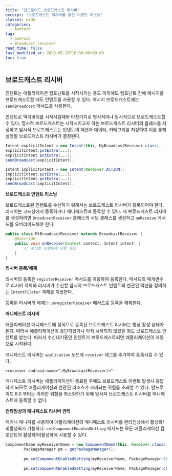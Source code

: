 ```yaml
---
title: "안드로이드 브로드캐스트 리시버"
excerpt: "브로드캐스트 리시버를 통한 이벤트 리스닝"
classes: wide
categories: 
  - Android
tag:
  - android
  - Broadcast receiver
read_time: false
last_modified_at: 2020-05-20T16:30:00+09:00
toc: true
---
```


## 브로드캐스트 리시버

인텐트는 애플리케이션 컴포넌트를 시작시키는 용도 이외에도 컴포넌트 간에 메시지를 브로드캐스트할 때도 인텐트를 사용할 수 있다. 메시지 브로드캐스트에는 `sendBroadcast` 메서드를 사용한다.

인텐트로 액티비티를 시작시킬때와 마찬가지로 명시적이나 암시적으로 브로드캐스트할 수 있다. 명시적 브로드캐스트는 시작시키고자 하는 브로드캐스트 리시버의 클래스를 지정하고 암시적 브로드캐스트는 인텐트의 액션과 데이터, 카테고리를 지정하여 이를 통해 실행될 브로드캐스트 리시버가 결정된다.

```java
Intent explicitIntent = new Intent(this, MyBroadcastReceiver.class);
explicitIntent.putExtra(...);
explicitIntent.putExtra(...);
sendBroadcast(explicitIntent);

Intent implicitIntent = new Intent(Receiver.ACTION);
implicitIntent.putExtra(...);
implicitIntent.putExtra(...);
sendBroadcast(implicitIntent);
```

**브로드캐스트 인텐트 리스닝**

브로드캐스트된 인텐트를 수신하기 위해서는 브로드캐스트 리시버가 등록되어야 한다. 리시버는 코드상에서 등록하거나 매니페스트에 등록할 수 있다. 새 브로드캐스트 리시버를 생성하려면 `BroadcastReceiver` 클래스의 서브 클래스를 생성하고 `onReceive` 메서드를 오버라이드해야 한다.

```java
public class MtBroadcastReceiver extends BroadcastReceiver {
    @Override
    public void onReceive(Context context, Intent intent) {
        // 수신한 인텐트에 대한 응답
    }
}
```

**리시버 등록/해제**

리시버의 등록은 `registerReceiver` 메서드를 이용하여 등록한다. 메서드의 매개변수로 리시버 객체와 리시버가 수신할 암시적 브로드캐스트 인텐트와 연관된 액션을 정의하는 `IntentFileter` 객체를 지정한다.

등록된 리시버의 해제는 `unregisterReceiver` 메서드로 등록을 해제한다.

**매니페스트 리시버**

애플리케이션 매니페스트에 정적으로 등록된 브로드캐스트 리시버는 항상 활성 상태가 된다. 따라서 애플리케이션이 중단되었거나 아직 시작되지 않았을 땨도 브로드캐스트 인텐트를 받는다. 따라서 수신대기중인 인텐트가 브로드캐스트되면 애플리케이션이 자동으로 시작된다.

매니페스트 리시버는 `application` 노드에 `receiver` 태그를 추가하여 등록시킬 수 있다.

`<receiver android:name=".MyBroadcastReceiver/>"`

매니페스트 리시버는 애플리케이션이 종료된 후에도 브로드캐스트 이벤트 발생시 응답하게 되므로 애플리케이션과 연관된 리소스가 소비되는 위험을 초래할 수 있다. 안드로이드 8.0 부터는 이러한 위험을 최소화하기 위해 암시적 브로드캐스트 리시버를 매니페스트에 등록할 수 없다.

**런타임상의 매니페스트 리시버 관리**

패키니 매니저를 사용하여 애플리케이션의 매니페스트 리시버를 런타임상에서 활성화/비활성화가 가능하다. `setComponentEnabledSetting` 메서드는 모든 애플리케이션 컴포넌트의 활성화/비활성화에 사용할 수 있다. 

```java
ComponentName myReceiverName = new ComponentName(this, Receiver.class);
        PackageManager pm = getPackageManager();
        
        pm.setComponentEnabledSetting(myReceiverName, PackageManager.COMPONENT_ENABLED_STATE_ENABLED, PackageManager.DONT_KILL_APP);
        
        pm.setComponentEnabledSetting(myReceiverName, PackageManager.COMPONENT_ENABLED_STATE_DISABLED, PackageManager.DONT_KILL_APP);
```

